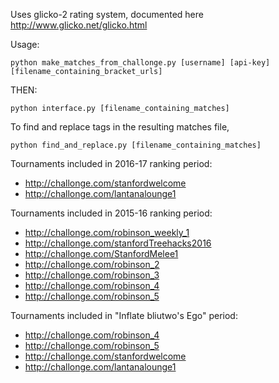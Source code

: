 Uses glicko-2 rating system, documented here http://www.glicko.net/glicko.html

Usage:
```
python make_matches_from_challonge.py [username] [api-key] [filename_containing_bracket_urls]
```
THEN:

```
python interface.py [filename_containing_matches]
```

To find and replace tags in the resulting matches file,
```
python find_and_replace.py [filename_containing_matches]
```

Tournaments included in 2016-17 ranking period:
- http://challonge.com/stanfordwelcome
- http://challonge.com/lantanalounge1


Tournaments included in 2015-16 ranking period:
- http://challonge.com/robinson_weekly_1
- http://challonge.com/stanfordTreehacks2016
- http://challonge.com/StanfordMelee1
- http://challonge.com/robinson_2
- http://challonge.com/robinson_3
- http://challonge.com/robinson_4
- http://challonge.com/robinson_5

Tournaments included in "Inflate bliutwo's Ego" period:
- http://challonge.com/robinson_4
- http://challonge.com/robinson_5
- http://challonge.com/stanfordwelcome
- http://challonge.com/lantanalounge1
